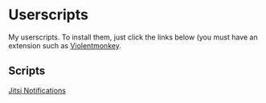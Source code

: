 Userscripts
===========

My userscripts. To install them, just click the links below (you must have an
extension such as [Violentmonkey](https://violentmonkey.github.io/).

Scripts
-------
[Jitsi Notifications](https://raw.githubusercontent.com/tarcisioe/userscripts/main/scripts/jitsi_notifications.user.js)
